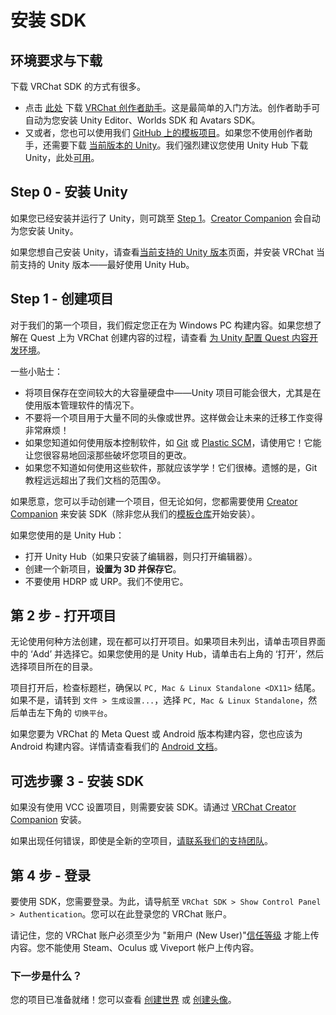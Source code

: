 # 安装 SDK

## 环境要求与下载

下载 VRChat SDK 的方式有很多。

- 点击 [此处](https://vrchat.com/download/vcc) 下载 [VRChat 创作者助手](https://vcc.docs.vrchat.com/)。这是最简单的入门方法。创作者助手可自动为您安装 Unity Editor、Worlds SDK 和 Avatars SDK。
- 又或者，您也可以使用我们 [GitHub 上的模板项目](../../vcc.docs.vrchat.com/guides/using-project-template-repos.md)。如果您不使用创作者助手，还需要下载 [当前版本的 Unity](/creators.vrchat.com/sdk/current-unity-version.md)。我们强烈建议您使用 Unity Hub 下载 Unity，此处[可用](./current-unity-version.md)。

## Step 0 - 安装 Unity

如果您已经安装并运行了 Unity，则可跳至 [Step 1](/creators.vrchat.com/sdk/.md#step-1---创建项目)。[Creator Companion](../../vcc.docs.vrchat.com/index.md) 会自动为您安装 Unity。

如果您想自己安装 Unity，请查看[当前支持的 Unity 版本](/creators.vrchat.com/sdk/current-unity-version)页面，并安装 VRChat 当前支持的 Unity 版本——最好使用 Unity Hub。

## Step 1 - 创建项目

对于我们的第一个项目，我们假定您正在为 Windows PC 构建内容。如果您想了解在 Quest 上为 VRChat 创建内容的过程，请查看 [为 Unity 配置 Quest 内容开发环境](/creators.vrchat.com/platforms/android/setting-up-unity-for-creating-quest-content.md)。

一些小贴士：

- 将项目保存在空间较大的大容量硬盘中——Unity 项目可能会很大，尤其是在使用版本管理软件的情况下。
- 不要将一个项目用于大量不同的头像或世界。这样做会让未来的迁移工作变得非常麻烦！
- 如果您知道如何使用版本控制软件，如 [Git](https://git-scm.com/) 或 [Plastic SCM](https://www.plasticscm.com/)，请使用它！它能让您很容易地回滚那些破坏您项目的更改。
- 如果您不知道如何使用这些软件，那就应该学学！它们很棒。遗憾的是，Git 教程远远超出了我们文档的范围😰。

如果愿意，您可以手动创建一个项目，但无论如何，您都需要使用 [Creator Companion](/vcc.docs.vrchat.com/index.md) 来安装 SDK（除非您从我们的[模板仓库](https://vcc.docs.vrchat.com/guides/using-project-template-repos)开始安装）。

如果您使用的是 Unity Hub：

- 打开 Unity Hub（如果只安装了编辑器，则只打开编辑器）。
- 创建一个新项目，**设置为 3D 并保存它**。
- 不要使用 HDRP 或 URP。我们不使用它。

## 第 2 步 - 打开项目

无论使用何种方法创建，现在都可以打开项目。如果项目未列出，请单击项目界面中的 ‘Add’ 并选择它。如果您使用的是 Unity Hub，请单击右上角的 ‘打开’，然后选择项目所在的目录。

项目打开后，检查标题栏，确保以 `PC, Mac & Linux Standalone <DX11>` 结尾。如果不是，请转到 `文件 > 生成设置...`，选择 `PC, Mac & Linux Standalone`，然后单击左下角的 `切换平台`。

如果您要为 VRChat 的 Meta Quest 或 Android 版本构建内容，您也应该为 Android 构建内容。详情请查看我们的 [Android 文档](/creators.vrchat.com/platforms/android/)。

## 可选步骤 3 - 安装 SDK

如果没有使用 VCC 设置项目，则需要安装 SDK。请通过 [VRChat Creator Companion](/vcc.docs.vrchat.com/guides/getting-started.md) 安装。

如果出现任何错误，即使是全新的空项目，[请联系我们的支持团队](https://vrch.at/support)。

## 第 4 步 - 登录

要使用 SDK，您需要登录。为此，请导航至   `VRChat SDK > Show Control Panel > Authentication`。您可以在此登录您的 VRChat 账户。

请记住，您的 VRChat 账户必须至少为 "新用户 (New User)"[信任等级](/docs.vrchat.com/SYSTEM/vrchat-safety-and-trust-system.md) 才能上传内容。您不能使用 Steam、Oculus 或 Viveport 帐户上传内容。

### 下一步是什么？

您的项目已准备就绪！您可以查看 [创建世界](/creators.vrchat.com/worlds/) 或 [创建头像](/creators.vrchat.com/avatars/)。